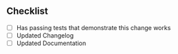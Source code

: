 <!--- Provide a general summary of the changes -->

## Checklist

<!--- Feel free to remove any that are not relevant -->

- [ ] Has passing tests that demonstrate this change works
- [ ] Updated Changelog
- [ ] Updated Documentation
